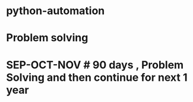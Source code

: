 # python-automation



# Problem solving 
# SEP-OCT-NOV # 90 days , Problem Solving and then continue for next 1 year